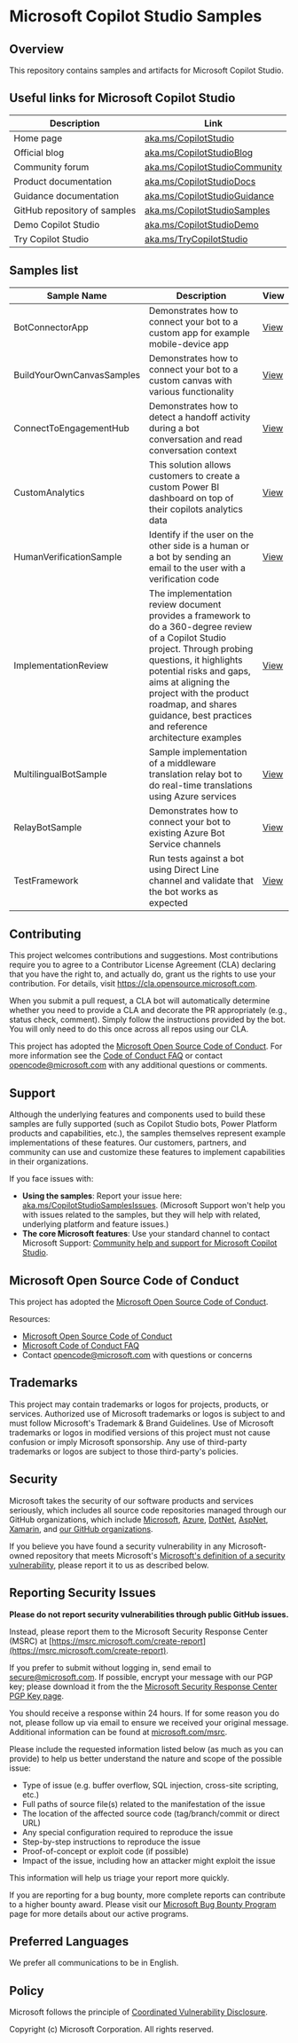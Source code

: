 
# Microsoft Copilot Studio Samples

## Overview

This repository contains samples and artifacts for Microsoft Copilot Studio.

## Useful links for Microsoft Copilot Studio

| Description | Link |
| --- | --- |
| Home page | [aka.ms/CopilotStudio](https://aka.ms/CopilotStudio) |
| Official blog | [aka.ms/CopilotStudioBlog](https://aka.ms/CopilotStudioBlog) |
| Community forum | [aka.ms/CopilotStudioCommunity](https://aka.ms/CopilotStudioCommunity) |
| Product documentation | [aka.ms/CopilotStudioDocs](https://aka.ms/CopilotStudioDocs) |
| Guidance documentation | [aka.ms/CopilotStudioGuidance](https://aka.ms/CopilotStudioGuidance) |
| GitHub repository of samples | [aka.ms/CopilotStudioSamples](https://aka.ms/CopilotStudioSamples) |
| Demo Copilot Studio | [aka.ms/CopilotStudioDemo](https://aka.ms/CopilotStudioDemo) |
| Try Copilot Studio | [aka.ms/TryCopilotStudio](https://aka.ms/TryCopilotStudio) |

## Samples list

| Sample Name | Description | View |
| --- | --- | --- |
| BotConnectorApp | Demonstrates how to connect your bot to a custom app for example mobile-device app   | [View][cs#1]|
| BuildYourOwnCanvasSamples | Demonstrates how to connect your bot to a custom canvas with various functionality | [View][cs#2] |
| ConnectToEngagementHub | Demonstrates how to detect a handoff activity during a bot conversation and read conversation context | [View][cs#3] |
| CustomAnalytics | This solution allows customers to create a custom Power BI dashboard on top of their copilots analytics data | [View][cs#4] |
| HumanVerificationSample | Identify if the user on the other side is a human or a bot by sending an email to the user with a verification code | [View][cs#5] |
| ImplementationReview | The implementation review document provides a framework to do a 360-degree review of a Copilot Studio project. Through probing questions, it highlights potential risks and gaps, aims at aligning the project with the product roadmap, and shares guidance, best practices and reference architecture examples | [View][cs#6] |
| MultilingualBotSample | Sample implementation of a middleware translation relay bot to do real-time translations using Azure services | [View][cs#7] |
|RelayBotSample | Demonstrates how to connect your bot to existing Azure Bot Service channels | [View][cs#8] |
| TestFramework | Run tests against a bot using Direct Line channel and validate that the bot works as expected | [View][cs#9] |


[cs#1]:./BotConnectorApp
[cs#2]:./BuildYourOwnCanvasSamples
[cs#3]:./ConnectToEngagementHub
[cs#4]:./CustomAnalytics
[cs#5]:./HumanVerificationSample
[cs#6]:./ImplementationReview
[cs#7]:./MultilingualBotSample
[cs#8]:./RelayBotSample
[cs#9]:./PVATestFramework

## Contributing

This project welcomes contributions and suggestions.  Most contributions require you to agree to a
Contributor License Agreement (CLA) declaring that you have the right to, and actually do, grant us
the rights to use your contribution. For details, visit https://cla.opensource.microsoft.com.

When you submit a pull request, a CLA bot will automatically determine whether you need to provide
a CLA and decorate the PR appropriately (e.g., status check, comment). Simply follow the instructions
provided by the bot. You will only need to do this once across all repos using our CLA.

This project has adopted the [Microsoft Open Source Code of Conduct](https://opensource.microsoft.com/codeofconduct/).
For more information see the [Code of Conduct FAQ](https://opensource.microsoft.com/codeofconduct/faq/) or
contact [opencode@microsoft.com](mailto:opencode@microsoft.com) with any additional questions or comments.

## Support

Although the underlying features and components used to build these samples are fully supported (such as Copilot Studio bots, Power Platform products and capabilities, etc.), the samples themselves represent example implementations of these features. Our customers, partners, and community can use and customize these features to implement capabilities in their organizations.

If you face issues with:

- **Using the samples**: Report your issue here: [aka.ms/CopilotStudioSamplesIssues](https://aka.ms/CopilotStudioSamplesIssues). (Microsoft Support won't help you with issues related to the samples, but they will help with related, underlying platform and feature issues.)
- **The core Microsoft features**: Use your standard channel to contact Microsoft Support: [Community help and support for Microsoft Copilot Studio](https://learn.microsoft.com/en-us/microsoft-copilot-studio/fundamentals-support).

## Microsoft Open Source Code of Conduct

This project has adopted the [Microsoft Open Source Code of Conduct](https://opensource.microsoft.com/codeofconduct/).

Resources:

- [Microsoft Open Source Code of Conduct](https://opensource.microsoft.com/codeofconduct/)
- [Microsoft Code of Conduct FAQ](https://opensource.microsoft.com/codeofconduct/faq/)
- Contact [opencode@microsoft.com](mailto:opencode@microsoft.com) with questions or concerns

## Trademarks 
This project may contain trademarks or logos for projects, products, or services. Authorized use of Microsoft trademarks or logos is subject to and must follow Microsoft's Trademark & Brand Guidelines. Use of Microsoft trademarks or logos in modified versions of this project must not cause confusion or imply Microsoft sponsorship. Any use of third-party trademarks or logos are subject to those third-party's policies.

## Security

Microsoft takes the security of our software products and services seriously, which includes all source code repositories managed through our GitHub organizations, which include [Microsoft](https://github.com/Microsoft), [Azure](https://github.com/Azure), [DotNet](https://github.com/dotnet), [AspNet](https://github.com/aspnet), [Xamarin](https://github.com/xamarin), and [our GitHub organizations](https://opensource.microsoft.com/).

If you believe you have found a security vulnerability in any Microsoft-owned repository that meets Microsoft's [Microsoft's definition of a security vulnerability](https://docs.microsoft.com/en-us/previous-versions/tn-archive/cc751383(v=technet.10)), please report it to us as described below.

## Reporting Security Issues

**Please do not report security vulnerabilities through public GitHub issues.**

Instead, please report them to the Microsoft Security Response Center (MSRC) at [https://msrc.microsoft.com/create-report](https://msrc.microsoft.com/create-report).

If you prefer to submit without logging in, send email to [secure@microsoft.com](mailto:secure@microsoft.com).  If possible, encrypt your message with our PGP key; please download it from the the [Microsoft Security Response Center PGP Key page](https://www.microsoft.com/en-us/msrc/pgp-key-msrc).

You should receive a response within 24 hours. If for some reason you do not, please follow up via email to ensure we received your original message. Additional information can be found at [microsoft.com/msrc](https://www.microsoft.com/msrc).

Please include the requested information listed below (as much as you can provide) to help us better understand the nature and scope of the possible issue:

  * Type of issue (e.g. buffer overflow, SQL injection, cross-site scripting, etc.)
  * Full paths of source file(s) related to the manifestation of the issue
  * The location of the affected source code (tag/branch/commit or direct URL)
  * Any special configuration required to reproduce the issue
  * Step-by-step instructions to reproduce the issue
  * Proof-of-concept or exploit code (if possible)
  * Impact of the issue, including how an attacker might exploit the issue

This information will help us triage your report more quickly.

If you are reporting for a bug bounty, more complete reports can contribute to a higher bounty award. Please visit our [Microsoft Bug Bounty Program](https://microsoft.com/msrc/bounty) page for more details about our active programs.

## Preferred Languages

We prefer all communications to be in English.

## Policy

Microsoft follows the principle of [Coordinated Vulnerability Disclosure](https://www.microsoft.com/en-us/msrc/cvd).

Copyright (c) Microsoft Corporation. All rights reserved.
